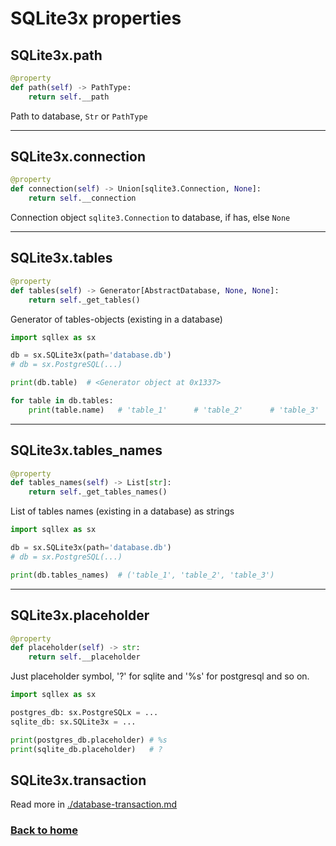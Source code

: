 # SQLite3x properties


## SQLite3x.path

```python
@property
def path(self) -> PathType:
    return self.__path
```

Path to database, `Str` or `PathType`

---

## SQLite3x.connection

```python
@property
def connection(self) -> Union[sqlite3.Connection, None]:
    return self.__connection
```

Connection object `sqlite3.Connection` to database, if has, else `None`

---

## SQLite3x.tables

```python
@property
def tables(self) -> Generator[AbstractDatabase, None, None]:
    return self._get_tables()
```

Generator of tables-objects (existing in a database)

```python
import sqllex as sx

db = sx.SQLite3x(path='database.db')
# db = sx.PostgreSQL(...)

print(db.table)  # <Generator object at 0x1337>

for table in db.tables:
    print(table.name)   # 'table_1'      # 'table_2'      # 'table_3'
```

---

## SQLite3x.tables_names

```python
@property
def tables_names(self) -> List[str]:
    return self._get_tables_names()
```

List of tables names (existing in a database) as strings


```python
import sqllex as sx

db = sx.SQLite3x(path='database.db')
# db = sx.PostgreSQL(...)

print(db.tables_names)  # ('table_1', 'table_2', 'table_3')
```


---


## SQLite3x.placeholder

```python
@property
def placeholder(self) -> str:
    return self.__placeholder
```

Just placeholder symbol, '?' for sqlite and '%s' for postgresql and so on.

```python
import sqllex as sx

postgres_db: sx.PostgreSQLx = ...
sqlite_db: sx.SQLite3x = ...

print(postgres_db.placeholder) # %s
print(sqlite_db.placeholder)   # ?
```


## SQLite3x.transaction

Read more in [./database-transaction.md](./database-transaction.md)

### [Back to home](README.md)